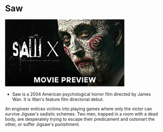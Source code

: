 # Saw 


![saw](saw.jpg)
+ Saw is a 2004 American psychological horror film directed by James Wan. It is Wan's feature film directorial debut. 


An engineer entices victims into playing games where only the victor can survive Jigsaw's sadistic schemes. Two men, trapped in a room with a dead body, are desperately trying to escape their predicament and outsmart the other, or suffer Jigsaw's punishment.